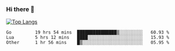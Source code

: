 ### Hi there 👋

<!--
**3Xpl0it3r/3Xpl0it3r** is a ✨ _special_ ✨ repository because its `README.md` (this file) appears on your GitHub profile.

Here are some ideas to get you started:

- 🔭 I’m currently working on ...
- 🌱 I’m currently learning ...
- 👯 I’m looking to collaborate on ...
- 🤔 I’m looking for help with ...
- 💬 Ask me about ...
- 📫 How to reach me: ...
- 😄 Pronouns: ...
- ⚡ Fun fact: ...
-->


[![Top Langs](https://github-readme-stats.vercel.app/api/top-langs/?username=3Xpl0it3r&layout=compact)](https://github.com/3Xpl0it3r/3Xpl0it3r)

<!--START_SECTION:waka-->

```text
Go         19 hrs 54 mins  ███████████████▒░░░░░░░░░   60.93 %
Lua        5 hrs 12 mins   ████░░░░░░░░░░░░░░░░░░░░░   15.93 %
Other      1 hr 56 mins    █▒░░░░░░░░░░░░░░░░░░░░░░░   05.95 %
```

<!--END_SECTION:waka-->
